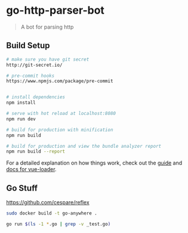 # go-http-parser-bot

> A bot for parsing http

## Build Setup

``` bash
# make sure you have git secret
http://git-secret.io/

# pre-commit hooks
https://www.npmjs.com/package/pre-commit


# install dependencies
npm install

# serve with hot reload at localhost:8080
npm run dev

# build for production with minification
npm run build

# build for production and view the bundle analyzer report
npm run build --report
```

For a detailed explanation on how things work, check out the [guide](http://vuejs-templates.github.io/webpack/) and [docs for vue-loader](http://vuejs.github.io/vue-loader).


## Go Stuff

https://github.com/cespare/reflex

```bash
sudo docker build -t go-anywhere .

go run $(ls -1 *.go | grep -v _test.go)
```
